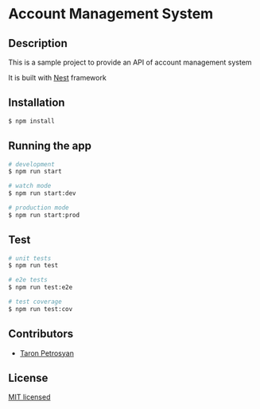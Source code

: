# Account Management System 

## Description

This is a sample project to provide an API of account management system

It is built with [Nest](https://github.com/nestjs/nest) framework 

## Installation

```bash
$ npm install
```

## Running the app

```bash
# development
$ npm run start

# watch mode
$ npm run start:dev

# production mode
$ npm run start:prod
```

## Test

```bash
# unit tests
$ npm run test

# e2e tests
$ npm run test:e2e

# test coverage
$ npm run test:cov
```

## Contributors

-  [Taron Petrosyan](https://github.com/taroninak)


## License

[MIT licensed](LICENSE)
